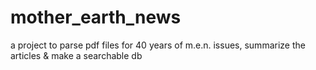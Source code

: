 # mother_earth_news
a project to parse pdf files for 40 years of m.e.n. issues, summarize the articles &amp; make a searchable db
